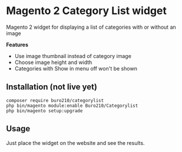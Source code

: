 # Magento 2 Category List widget
Magento 2 widget for displaying a list of categories with or without an image


<strong>Features</strong>
<ul>
<li>Use image thumbnail instead of category image</li>
<li>Choose image height and width</li>
<li>Categories with Show in menu off won't be shown</li>
</ul>

## Installation (not live yet)

```
composer require buro210/categorylist
php bin/magento module:enable Buro210/Categorylist
php bin/magento setup:upgrade
```

## Usage
Just place the widget on the website and see the results.
